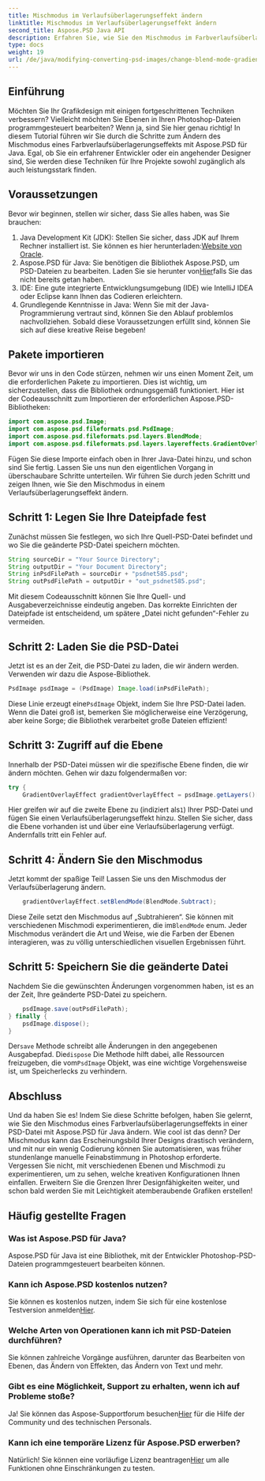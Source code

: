 ```yaml
---
title: Mischmodus im Verlaufsüberlagerungseffekt ändern
linktitle: Mischmodus im Verlaufsüberlagerungseffekt ändern
second_title: Aspose.PSD Java API
description: Erfahren Sie, wie Sie den Mischmodus im Farbverlaufsüberlagerungseffekt mit Aspose.PSD für Java ändern. Schritt-für-Schritt-Anleitung zum Erstellen atemberaubender Grafiken.
type: docs
weight: 19
url: /de/java/modifying-converting-psd-images/change-blend-mode-gradient-overlay-effect/
---
```

## Einführung
Möchten Sie Ihr Grafikdesign mit einigen fortgeschrittenen Techniken verbessern? Vielleicht möchten Sie Ebenen in Ihren Photoshop-Dateien programmgesteuert bearbeiten? Wenn ja, sind Sie hier genau richtig! In diesem Tutorial führen wir Sie durch die Schritte zum Ändern des Mischmodus eines Farbverlaufsüberlagerungseffekts mit Aspose.PSD für Java. Egal, ob Sie ein erfahrener Entwickler oder ein angehender Designer sind, Sie werden diese Techniken für Ihre Projekte sowohl zugänglich als auch leistungsstark finden. 
## Voraussetzungen
Bevor wir beginnen, stellen wir sicher, dass Sie alles haben, was Sie brauchen:
1.  Java Development Kit (JDK): Stellen Sie sicher, dass JDK auf Ihrem Rechner installiert ist. Sie können es hier herunterladen:[Website von Oracle](https://www.oracle.com/java/technologies/javase-jdk11-downloads.html).
2.  Aspose.PSD für Java: Sie benötigen die Bibliothek Aspose.PSD, um PSD-Dateien zu bearbeiten. Laden Sie sie herunter von[Hier](https://releases.aspose.com/psd/java/)falls Sie das nicht bereits getan haben.
3. IDE: Eine gute integrierte Entwicklungsumgebung (IDE) wie IntelliJ IDEA oder Eclipse kann Ihnen das Codieren erleichtern.
4. Grundlegende Kenntnisse in Java: Wenn Sie mit der Java-Programmierung vertraut sind, können Sie den Ablauf problemlos nachvollziehen.
Sobald diese Voraussetzungen erfüllt sind, können Sie sich auf diese kreative Reise begeben!
## Pakete importieren
Bevor wir uns in den Code stürzen, nehmen wir uns einen Moment Zeit, um die erforderlichen Pakete zu importieren. Dies ist wichtig, um sicherzustellen, dass die Bibliothek ordnungsgemäß funktioniert. Hier ist der Codeausschnitt zum Importieren der erforderlichen Aspose.PSD-Bibliotheken:
```java
import com.aspose.psd.Image;
import com.aspose.psd.fileformats.psd.PsdImage;
import com.aspose.psd.fileformats.psd.layers.BlendMode;
import com.aspose.psd.fileformats.psd.layers.layereffects.GradientOverlayEffect;
```
Fügen Sie diese Importe einfach oben in Ihrer Java-Datei hinzu, und schon sind Sie fertig.
Lassen Sie uns nun den eigentlichen Vorgang in überschaubare Schritte unterteilen. Wir führen Sie durch jeden Schritt und zeigen Ihnen, wie Sie den Mischmodus in einem Verlaufsüberlagerungseffekt ändern.
## Schritt 1: Legen Sie Ihre Dateipfade fest
Zunächst müssen Sie festlegen, wo sich Ihre Quell-PSD-Datei befindet und wo Sie die geänderte PSD-Datei speichern möchten. 
```java
String sourceDir = "Your Source Directory";
String outputDir = "Your Document Directory";
String inPsdFilePath = sourceDir + "psdnet585.psd";
String outPsdFilePath = outputDir + "out_psdnet585.psd";
```
Mit diesem Codeausschnitt können Sie Ihre Quell- und Ausgabeverzeichnisse eindeutig angeben. Das korrekte Einrichten der Dateipfade ist entscheidend, um spätere „Datei nicht gefunden“-Fehler zu vermeiden.
## Schritt 2: Laden Sie die PSD-Datei
Jetzt ist es an der Zeit, die PSD-Datei zu laden, die wir ändern werden. Verwenden wir dazu die Aspose-Bibliothek.
```java
PsdImage psdImage = (PsdImage) Image.load(inPsdFilePath);
```
 Diese Linie erzeugt eine`PsdImage` Objekt, indem Sie Ihre PSD-Datei laden. Wenn die Datei groß ist, bemerken Sie möglicherweise eine Verzögerung, aber keine Sorge; die Bibliothek verarbeitet große Dateien effizient!
## Schritt 3: Zugriff auf die Ebene
Innerhalb der PSD-Datei müssen wir die spezifische Ebene finden, die wir ändern möchten. Gehen wir dazu folgendermaßen vor:
```java
try {
    GradientOverlayEffect gradientOverlayEffect = psdImage.getLayers()[1].getBlendingOptions().addGradientOverlay();
```
 Hier greifen wir auf die zweite Ebene zu (indiziert als`1`) Ihrer PSD-Datei und fügen Sie einen Verlaufsüberlagerungseffekt hinzu. Stellen Sie sicher, dass die Ebene vorhanden ist und über eine Verlaufsüberlagerung verfügt. Andernfalls tritt ein Fehler auf.
## Schritt 4: Ändern Sie den Mischmodus
Jetzt kommt der spaßige Teil! Lassen Sie uns den Mischmodus der Verlaufsüberlagerung ändern.
```java
    gradientOverlayEffect.setBlendMode(BlendMode.Subtract);
```
 Diese Zeile setzt den Mischmodus auf „Subtrahieren“. Sie können mit verschiedenen Mischmodi experimentieren, die im`BlendMode` enum. Jeder Mischmodus verändert die Art und Weise, wie die Farben der Ebenen interagieren, was zu völlig unterschiedlichen visuellen Ergebnissen führt.
## Schritt 5: Speichern Sie die geänderte Datei
Nachdem Sie die gewünschten Änderungen vorgenommen haben, ist es an der Zeit, Ihre geänderte PSD-Datei zu speichern.
```java
    psdImage.save(outPsdFilePath);
} finally {
    psdImage.dispose();
}
```
 Der`save` Methode schreibt alle Änderungen in den angegebenen Ausgabepfad. Die`dispose` Die Methode hilft dabei, alle Ressourcen freizugeben, die vom`PsdImage` Objekt, was eine wichtige Vorgehensweise ist, um Speicherlecks zu verhindern.
## Abschluss
Und da haben Sie es! Indem Sie diese Schritte befolgen, haben Sie gelernt, wie Sie den Mischmodus eines Farbverlaufsüberlagerungseffekts in einer PSD-Datei mit Aspose.PSD für Java ändern. Wie cool ist das denn? Der Mischmodus kann das Erscheinungsbild Ihrer Designs drastisch verändern, und mit nur ein wenig Codierung können Sie automatisieren, was früher stundenlange manuelle Feinabstimmung in Photoshop erforderte.
Vergessen Sie nicht, mit verschiedenen Ebenen und Mischmodi zu experimentieren, um zu sehen, welche kreativen Konfigurationen Ihnen einfallen. Erweitern Sie die Grenzen Ihrer Designfähigkeiten weiter, und schon bald werden Sie mit Leichtigkeit atemberaubende Grafiken erstellen!
## Häufig gestellte Fragen
### Was ist Aspose.PSD für Java?
Aspose.PSD für Java ist eine Bibliothek, mit der Entwickler Photoshop-PSD-Dateien programmgesteuert bearbeiten können.
### Kann ich Aspose.PSD kostenlos nutzen?
 Sie können es kostenlos nutzen, indem Sie sich für eine kostenlose Testversion anmelden[Hier](https://releases.aspose.com/).
### Welche Arten von Operationen kann ich mit PSD-Dateien durchführen?
Sie können zahlreiche Vorgänge ausführen, darunter das Bearbeiten von Ebenen, das Ändern von Effekten, das Ändern von Text und mehr.
### Gibt es eine Möglichkeit, Support zu erhalten, wenn ich auf Probleme stoße?
 Ja! Sie können das Aspose-Supportforum besuchen[Hier](https://forum.aspose.com/c/psd/34) für die Hilfe der Community und des technischen Personals.
### Kann ich eine temporäre Lizenz für Aspose.PSD erwerben?
 Natürlich! Sie können eine vorläufige Lizenz beantragen[Hier](https://purchase.aspose.com/temporary-license/) um alle Funktionen ohne Einschränkungen zu testen.